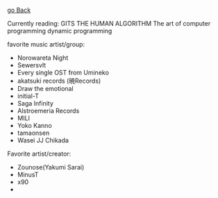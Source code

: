 [go Back](../)


Currently reading:
GITS THE HUMAN ALGORITHM
The art of computer programming
dynamic programming

favorite music artist/group:
- Norowareta Night
- Sewersvlt
- Every single OST from Umineko
- akatsuki records (暁Records)
- Draw the emotional
- initial-T
- Saga Infinity
- Alstroemeria Records
- MILI
- Yoko Kanno
- tamaonsen
- Wasei JJ Chikada

Favorite artist/creator:
- Zounose(Yakumi Sarai)
- MinusT
- x90
-